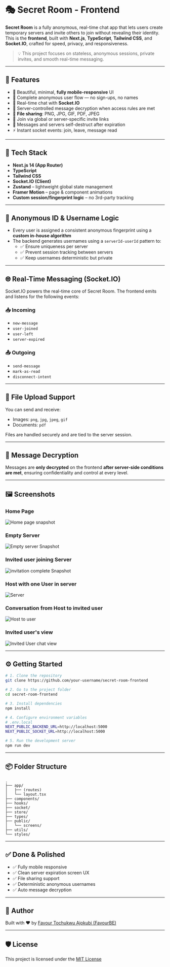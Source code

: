 # 🎭 Secret Room - Frontend

**Secret Room** is a fully anonymous, real-time chat app that lets users create temporary servers and invite others to join without revealing their identity. This is the **frontend**, built with **Next.js**, **TypeScript**, **Tailwind CSS**, and **Socket.IO**, crafted for speed, privacy, and responsiveness.

> 💡 This project focuses on stateless, anonymous sessions, private invites, and smooth real-time messaging.

---

## 🚀 Features

- 🎨 Beautiful, minimal, **fully mobile-responsive** UI
- 🔐 Complete anonymous user flow — no sign-ups, no names
- 💬 Real-time chat with **Socket.IO**
- 🔐 Server-controlled message decryption when access rules are met
- 📁 **File sharing**: PNG, JPG, GIF, PDF, JPEG
- 🔗 Join via global or server-specific invite links
- 🧼 Messages and servers self-destruct after expiration
- ⚡ Instant socket events: join, leave, message read

---

## 🧱 Tech Stack

- **Next.js 14 (App Router)**
- **TypeScript**
- **Tailwind CSS**
- **Socket.IO (Client)**
- **Zustand** – lightweight global state management
- **Framer Motion** – page & component animations
- **Custom session/fingerprint logic** – no 3rd-party tracking

---

## 🧬 Anonymous ID & Username Logic

- Every user is assigned a consistent anonymous fingerprint using a **custom in-house algorithm**
- The backend generates usernames using a `serverId-userId` pattern to:
  - ✅ Ensure uniqueness per server
  - ✅ Prevent session tracking between servers
  - ✅ Keep usernames deterministic but private

---

## 🌐 Real-Time Messaging (Socket.IO)

Socket.IO powers the real-time core of Secret Room. The frontend emits and listens for the following events:

### 📥 Incoming
- `new-message`
- `user-joined`
- `user-left`
- `server-expired`

### 📤 Outgoing
- `send-message`
- `mark-as-read`
- `disconnect-intent`

---

## 📁 File Upload Support

You can send and receive:

- Images: `png`, `jpg`, `jpeg`, `gif`
- Documents: `pdf`

Files are handled securely and are tied to the server session.

---

## 🧠 Message Decryption

Messages are **only decrypted** on the frontend **after server-side conditions are met**, ensuring confidentiality and control at every level.

---

## 🖼️ Screenshots

### Home Page
![Home page snapshot](https://secret-room.sirv.com/snapshots/Screenshot%202025-04-21%20at%2012.30.58.png)

### Empty Server
![Empty server Snapshot](https://secret-room.sirv.com/snapshots/Screenshot%202025-04-21%20at%2012.31.45.png)

### Invited user joining Server
![invitation complete Snapshot](https://secret-room.sirv.com/snapshots/Screenshot%202025-04-21%20at%2012.34.07.png)

### Host with one User in server
![Server](https://secret-room.sirv.com/snapshots/Screenshot%202025-04-21%20at%2012.32.08.png)

### Conversation from Host to invited user
![Host to user](https://secret-room.sirv.com/snapshots/Screenshot%202025-04-21%20at%2012.33.17.png)

### Invited user's view
![Invited User chat view](https://secret-room.sirv.com/snapshots/Screenshot%202025-04-21%20at%2012.33.31.png)



---

## ⚙️ Getting Started

```bash
# 1. Clone the repository
git clone https://github.com/your-username/secret-room-frontend

# 2. Go to the project folder
cd secret-room-frontend

# 3. Install dependencies
npm install

# 4. Configure environment variables
# .env.local
NEXT_PUBLIC_BACKEND_URL=http://localhost:5000
NEXT_PUBLIC_SOCKET_URL=http://localhost:5000

# 5. Run the development server
npm run dev
```

---

## 📦 Folder Structure

```
.
├── app/
│   ├── (routes)
│   └── layout.tsx
├── components/
├── hooks/
├── socket/
├── store/
├── types/
├── public/
│   └── screens/
├── utils/
└── styles/
```

---

## ✅ Done & Polished

- ✅ Fully mobile responsive
- ✅ Clean server expiration screen UX
- ✅ File sharing support
- ✅ Deterministic anonymous usernames
- ✅ Auto message decryption

---

## 🙌 Author

Built with ❤️ by [Favour Tochukwu Ajokubi (FavourBE)](https://github.com/FavourBE)

---

## 🛡 License

This project is licensed under the [MIT License](LICENSE)
